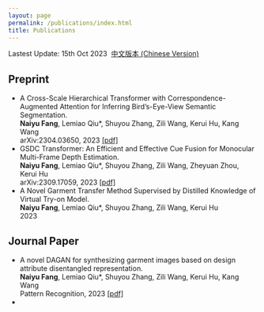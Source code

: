 ```yaml
---
layout: page
permalink: /publications/index.html
title: Publications
---
```


Lastest Update: 15th Oct 2023&nbsp;  [中文版本 (Chinese Version)](https://caihanlin.com/file/publications-zh/)

## Preprint
- A Cross-Scale Hierarchical Transformer with Correspondence-Augmented Attention for Inferring Bird’s-Eye-View Semantic Segmentation. <br>**Naiyu Fang**, Lemiao Qiu*, Shuyou Zhang, Zili Wang, Kerui Hu, Kang Wang <br>arXiv:2304.03650, 2023 [[pdf]](https://arxiv.org/pdf/2304.03650.pdf)
- GSDC Transformer: An Efficient and Effective Cue Fusion for Monocular Multi-Frame Depth Estimation. <br>**Naiyu Fang**, Lemiao Qiu*, Shuyou Zhang, Zili Wang, Zheyuan Zhou, Kerui Hu <br>arXiv:2309.17059, 2023 [[pdf]](https://arxiv.org/pdf/2309.17059.pdf)
- A Novel Garment Transfer Method Supervised by Distilled Knowledge of Virtual Try-on Model. <br>**Naiyu Fang**, Lemiao Qiu*, Shuyou Zhang, Zili Wang, Kerui Hu <br>2023

## Journal Paper
- A novel DAGAN for synthesizing garment images based on design attribute disentangled representation.  <br>**Naiyu Fang**, Lemiao Qiu*, Shuyou Zhang, Zili Wang, Kerui Hu, Kang Wang <br> Pattern Recognition, 2023  [[pdf]](https://www.sciencedirect.com/science/article/abs/pii/S0031320322007270)
- 
  <br>

